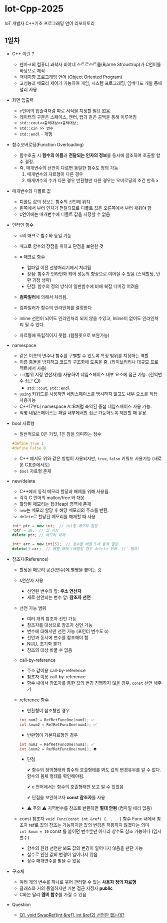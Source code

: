 # Iot-Cpp-2025
IoT 개발자 C++기초 프로그래밍 언어 리포지토리

## 1일차
- C++ 이란 ?
    - 덴마크의 컴퓨터 과학자 비야네 스트로스트룹(Bjarne Stroustrup)가 C언어를 바탕으로 제작
    - 객체지향 프로그래밍 언어 (Object Oriented Program)
    - 고성능과 메모리 제어가 가능하여 게임, 시스템 프로그래밍, 임베디드 개발 등에 널리 사용
- 화면 입출력
    - c언어의 입출력처럼 따로 서식을 지정할 필요 없음.
    - 데이터의 구분은 스페이스, 엔터, 탭과 같은 공백을 통해 이루어짐
    - `std::cout<<출력대상<<출력대상;`
    - `std::cin >> 변수 `
    - `std::endl` - 개행
- 함수오버로딩(Function Overloading)
    - 함수호출 시 **함수의 이름**과 **전달되는 인자의 정보**를 동시에 참조하여 호출할 함수 결정.
    - 즉, 매개변수의 선언이 다르면 동일한 함수도 정의 가능
        1. 매개변수의 자료형이 다른 경우
        2. 매개벼수의 수가 다른 경우
        반환형만 다른 경우는 오버로딩의 조건 만족 x
- 매개변수의 디폴트 값
    - 디폴트 값의 정보는 함수의 선언에 위치
    - 왼쪽에서 부터 인자가 전달되므로 디폴트 값은 오른쪽에서 부터 채워야 함
    - c언어에는 매개변수에 디폴트 값을 지정할 수 없음
- 인라인 함수
    - c의 매크로 함수와 동일 기능
    - 매크로 함수의 장점을 취하고 단점을 보완한 것
    - ※ 매크로 함수
        - 컴파일 이전 선행처리기에서 처리됨
        - 장점: 함수가 인라인화 되어 성능의 향상으로 이어질 수 있음 (스택할당, 반환 과정 생략)
        - 단점: 함수의 정의 방식이 일반함수에 비해 복잡
        디버깅 어려움
    
    - **컴파일러**에 의해서 처리됨.
    - 컴파일러가 함수의 인라인화를 결정한다
    - inline 선언이 되어도 인라인처리 되지 않을 수있고, lnline이 없어도 인라인처리 될 수 있다.
    - 자료형에 독립적이지 못함. (템플릿으로 보완가능)

- namespace
    - 같은 이름의 변수나 함수를 구별할 수 있도록 특정 범위를 지정하는 역할
    - 이름 충돌을 방지하고 코드의 구조화에 도움을 줌. (라이브러리나 대규모 프로젝트에서 사용)
    - `::`(범위 지정 연산자)를 사용하여 네임스페이스 내부 요소에 접근 가능. (전역변수 접근 ⭕) 
        - `std::cout`, `std::endl`
    - `using` 키워드를 사용하면 네임스페이스를 명시하지 않고도 내부 요소를 직접 사용가능
    - C++17부터 namespace A::B처럼 축약된 중첩 네임스페이스 사용 가능.
    - 익명 네임스페이스는 파일 내부에서만 접근 가능하도록 제한할 때 유용.
    
- bool 자료형
    - 일반적으로 0은 거짓, 1은 참을 의미하는 정수
    ```c
    #define True 1
    #define False 0
    ```
    - C++ 에서도 위와 같은 방법이 사용되지만, `true`, `false` 키워드 사용가능 (새로운 C표준에서도)
    - `bool` 자료형 존재
- new/delete
    - C++에서 동적 메모리 할당과 해제를 위해 사용됨.
    - 각각 C 언어의 malloc/free 와 대응
    - 할당된 메모리는 힙(Heap) 영역에 존재
    - `new`는 메모리 할당 후 해당 메모리의 주소를 반환.
    - `delete`로 할당된 메모리를 해제할 때 사용
    ```CPP
    int* ptr = new int;  // int형 메모리 할당
    *ptr = 10;  // 값 저장
    delete ptr; // 메모리 해제

    int* arr = new int[5];  // 정수형 배열 5개 동적 할당
    delete[] arr;  // 배열 해제 (배열일 경우 delete 뒤에 `[]` 필요)

    ```
    
- 참조자(Reference)
    - 할당된 메모리 공간(변수)에 별명을 붙이는 것
    - `&`연산자 사용
        - 선언된 변수의 앞: **주소 연산자**
        - 새로 선언되는 변수 앞: **참조자 선언**
    - 선언 가능 범위
        - 여러 개의 참조자 선언 가능
        - 참조자를 대상으로 참조자 선언 가능
        - 변수에 대해서만 선언 가능 (포인터 변수도 o)
        - 선언과 동시에 변수를 참조해야 함
        - NULL 초기화 불가
        - 참조의 대상 바꿀 수 없음
    - call-by-reference
        - 주소 값이용 call-by-reference
        - 참조자 이용 call-by-reference
        - 함수 내에서 참조자를 통한 값의 변경 진행하지 않을 경우, `const` 선언 해주기
    
    - reference 함수
        - 반환형이 참조형인 경우
        ```C
        int num2 = RefRetFuncOne(num1); ✅
        int &num2 = RefRetFuncOne(num1); ✅
        ```
        - 반환형이 기본자료형인 경우
        ```C
        int num2 = RefRetFuncOne(num1); ✅
        int &num2 = RefRetFuncOne(num1); ⛔
        ```
        - 단점  

            ✔ 함수의 정의형태와 함수의 호출형태를 봐도 값의 변경유무를 알 수 없다. 함수의 몸체 형태를 확인해야됨.  

            ✔ c 언어에서는 함수의 호출형태만 보고 알 수 있었음  

            ✔ 단점을 보완하고자 **const 참조자**를 사용
        - ⚠ 주의 ⚠ 지역변수를 참조로 반환하면 **절대 안됨** (컴파일 에러 없음)
    - const 참조자
        `void Func(const int &ref) {. . . }`
        함수 Func 내에서 참조자 ref로 값의 참조는 가능하지만 값의 변경은 허용하지 않겠다는 의미  
        `int &num = 10`
        const 를 붙이면 변수뿐만 아니라 상수도 참조 가능하다 (임시변수)
        - 함수의 원형 선언만 봐도 값의 변경이 일어나지 않음을 판단 가능
        - 실수로 인한 값의 변경이 일어나지 않음
        - 상수 매개변수를 받을 수 있음

- 구조체  
    - 여러 개의 변수를 하나로 묶어 관리할 수 있는 **사용자 정의 자료형**  
    - 클래스와 거의 동일하지만 기본 접근 지정자 **public**
    - C와는 달리 **멤버 함수**를 가질 수 있음




- Question    
    - [Q1. void SwapRef(int &ref1, int &ref2) 선언만 했는데?](Question.md/#q1-void-swaprefint-ref1-int-ref2-선언만-했는데)
